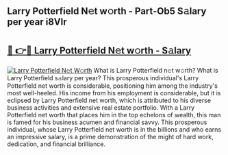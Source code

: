 ## Larry Potterfield N𝚎t w𝚘rth - Part-Ob5 S𝚊lary per year i8Vlr

# <h2><a href="http://gc2k4b.nevu.top/?p=Larry+Potterfield">🔗 👉🔴 Larry Potterfield N𝚎t w𝚘rth - S𝚊lary</a></h2>

[![Larry Potterfield N𝚎t W𝚘rth](https://i.imgur.com/Oavwk0R.jpeg)](http://gc2k4b.nevu.top/?p=Larry+Potterfield)
What is Larry Potterfield n𝚎t w𝚘rth? What is Larry Potterfield s𝚊lary per year?
This prosperous individual's Larry Potterfield net worth is considerable, positioning him among the industry's most well-heeled. His income from his employment is considerable, but it is eclipsed by Larry Potterfield net worth, which is attributed to his diverse business activities and extensive real estate portfolio. With a Larry Potterfield net worth that places him in the top echelons of wealth, this man is famed for his business acumen and financial savvy. This prosperous individual, whose Larry Potterfield net worth is in the billions and who earns an impressive salary, is a prime demonstration of the might of hard work, dedication, and financial brilliance.
